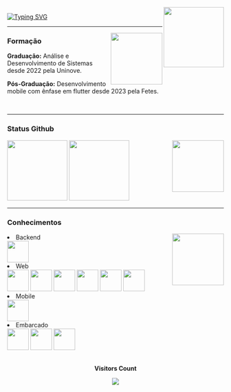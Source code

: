 <img src="https://em-content.zobj.net/source/microsoft-teams/337/waving-hand_light-skin-tone_1f44b-1f3fb_1f3fb.png" height="140em" align="right"/>

[![Typing SVG](https://readme-typing-svg.herokuapp.com/?color=ffffff&size=50&center=true&vCenter=true&width=1000&lines=Olá,+tudo+bem?;+Sou+o+Fausto+Garcia+Jacinto+Silva)](https://git.io/typing-svg)

<hr>

<img src="https://em-content.zobj.net/source/microsoft-teams/337/student_1f9d1-200d-1f393.png" height="120em" align="right" margin-top="-20px"/>
<h3>Formação</h3>
<p><strong>Graduação:</strong> Análise e Desenvolvimento de Sistemas desde 2022 pela Uninove.</p>
<p><strong>Pós-Graduação:</strong> Desenvolvimento mobile com ênfase em flutter desde 2023 pela Fetes.</p>
<br>
<hr>
<h3>Status Github</h3>
<img src="https://em-content.zobj.net/source/microsoft-teams/337/technologist_1f9d1-200d-1f4bb.png" height="120em" align="right" margin-top="-20px"/>
<div style={display: "inline_block"}>
<img src="https://github-readme-stats.vercel.app/api?username=FaustoGJS&show_icons=true&theme=dracula" height="140em"/>
<img src="https://github-readme-stats.vercel.app/api/top-langs/?username=FaustoGJS&compact&theme=dracula" height="140em"/>
</div>
<hr>
<h3>Conhecimentos</h3>
<div style={display:"inline_block"}>
<img src="https://em-content.zobj.net/source/microsoft-teams/337/man-teacher-medium-skin-tone_1f468-1f3fd-200d-1f3eb.png" height="120em" align="right"/>

<li>Backend</li>  
<img src="https://cdn.jsdelivr.net/gh/devicons/devicon/icons/java/java-original.svg" height="50em"/>
          
<li>Web</li>

<img src="https://cdn.jsdelivr.net/gh/devicons/devicon/icons/html5/html5-original.svg" height="50em"/>          
<img src="https://cdn.jsdelivr.net/gh/devicons/devicon/icons/css3/css3-original.svg" height="50em"/>
<img src="https://cdn.jsdelivr.net/gh/devicons/devicon/icons/sass/sass-original.svg" height="50em"/>   
<img src="https://cdn.jsdelivr.net/gh/devicons/devicon/icons/javascript/javascript-original.svg" height="50em"/>          
<img src="https://cdn.jsdelivr.net/gh/devicons/devicon/icons/react/react-original.svg" height="50em"/>
<img src="https://cdn.jsdelivr.net/gh/devicons/devicon/icons/nextjs/nextjs-original.svg" height="50em"/>
          
</div>
<li>Mobile</li>

<img src="https://cdn.jsdelivr.net/gh/devicons/devicon/icons/flutter/flutter-original.svg" height="50em"/>

<div style={display:"inline_block"}>
<li>Embarcado</li>
<img src="https://cdn.jsdelivr.net/gh/devicons/devicon/icons/c/c-original.svg" height="50em"/>          
<img src="https://cdn.jsdelivr.net/gh/devicons/devicon/icons/raspberrypi/raspberrypi-original.svg" height="50em"/>
<img src="https://cdn.jsdelivr.net/gh/devicons/devicon/icons/arduino/arduino-original-wordmark.svg" height="50em"/>
</div>

<div align="center">
<br><p align="centre"><b>Visitors Count</b></p>  
<p align="center"><img align="center" src="https://profile-counter.glitch.me/{FaustoGJS}/count.svg" /></p> 
<br>
</div>

